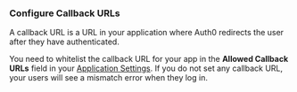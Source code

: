 ### Configure Callback URLs

A callback URL is a URL in your application where Auth0 redirects the user after they have authenticated. 

You need to whitelist the callback URL for your app in the **Allowed Callback URLs** field in your [Application Settings](${manage_url}/#/applications/${account.clientId}/settings). If you do not set any callback URL, your users will see a mismatch error when they log in. 
